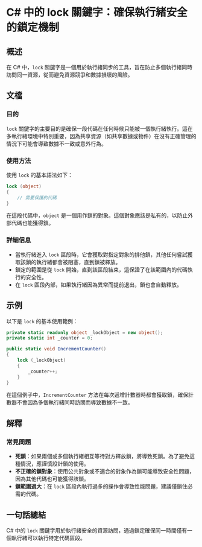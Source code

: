 <!--
Meta Description: # C# 中的 lock 關鍵字：確保執行緒安全的鎖定機制 ## 概述 在 C# 中，`lock` 關鍵字是一個用於執行緒同步的工具，旨在防止多個執行緒同時訪問同一資源，從而避免資源競爭和數據損壞的風險。 ## 文檔 ### 目的 `lock` 關鍵字的主要目的是確保一段代碼在任何時候只能被一個執行...
Meta Keywords: lock, object, static, csharp, private
-->

# C# 中的 lock 關鍵字：確保執行緒安全的鎖定機制

## 概述
在 C# 中，`lock` 關鍵字是一個用於執行緒同步的工具，旨在防止多個執行緒同時訪問同一資源，從而避免資源競爭和數據損壞的風險。

## 文檔
### 目的
`lock` 關鍵字的主要目的是確保一段代碼在任何時候只能被一個執行緒執行。這在多執行緒環境中特別重要，因為共享資源（如共享數據或物件）在沒有正確管理的情況下可能會導致數據不一致或意外行為。

### 使用方法
使用 `lock` 的基本語法如下：

```csharp
lock (object) 
{
    // 需要保護的代碼
}
```

在這段代碼中，`object` 是一個用作鎖的對象。這個對象應該是私有的，以防止外部代碼也能獲得鎖。

### 詳細信息
- 當執行緒進入 `lock` 區段時，它會獲取對指定對象的排他鎖，其他任何嘗試獲取該鎖的執行緒都會被阻塞，直到鎖被釋放。
- 鎖定的範圍是從 `lock` 開始，直到該區段結束，這保證了在該範圍內的代碼執行的安全性。
- 在 `lock` 區段內部，如果執行緒因為異常而提前退出，鎖也會自動釋放。

## 示例
以下是 `lock` 的基本使用範例：

```csharp
private static readonly object _lockObject = new object();
private static int _counter = 0;

public static void IncrementCounter()
{
    lock (_lockObject)
    {
        _counter++;
    }
}
```

在這個例子中，`IncrementCounter` 方法在每次遞增計數器時都會獲取鎖，確保計數器不會因為多個執行緒同時訪問而導致數據不一致。

## 解釋
### 常見問題
- **死鎖**：如果兩個或多個執行緒相互等待對方釋放鎖，將導致死鎖。為了避免這種情況，應謹慎設計鎖的使用。
- **不正確的鎖對象**：使用公共對象或不適合的對象作為鎖可能導致安全性問題，因為其他代碼也可能獲得該鎖。
- **鎖範圍過大**：在 `lock` 區段內執行過多的操作會導致性能問題，建議僅鎖住必需的代碼。

## 一句話總結
C# 中的 `lock` 關鍵字用於執行緒安全的資源訪問，通過鎖定確保同一時間僅有一個執行緒可以執行特定代碼區段。